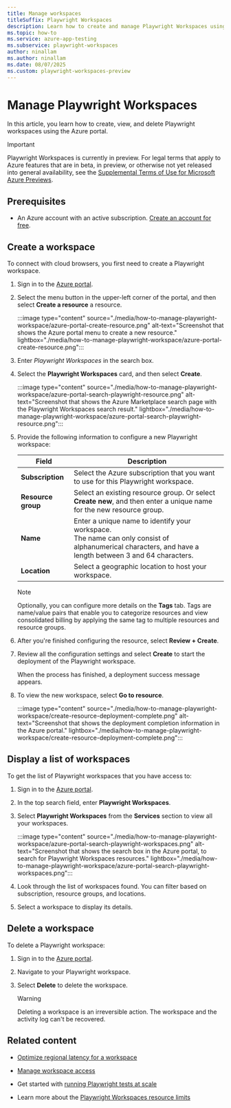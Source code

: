 ```yaml
---
title: Manage workspaces
titleSuffix: Playwright Workspaces
description: Learn how to create and manage Playwright Workspaces using the Azure portal.
ms.topic: how-to
ms.service: azure-app-testing
ms.subservice: playwright-workspaces
author: ninallam
ms.author: ninallam
ms.date: 08/07/2025
ms.custom: playwright-workspaces-preview
---
```


# Manage Playwright Workspaces

In this article, you learn how to create, view, and delete Playwright workspaces using the Azure portal.

> [!IMPORTANT]
> Playwright Workspaces is currently in preview. For legal terms that apply to Azure features that are in beta, in preview, or otherwise not yet released into general availability, see the [Supplemental Terms of Use for Microsoft Azure Previews](https://azure.microsoft.com/support/legal/preview-supplemental-terms/).

## Prerequisites  

- An Azure account with an active subscription. [Create an account for free](https://azure.microsoft.com/free/?WT.mc_id=A261C142F).

## Create a workspace

To connect with cloud browsers, you first need to create a Playwright workspace.

1. Sign in to the [Azure portal](https://portal.azure.com/).
1. Select the menu button in the upper-left corner of the portal, and then select **Create a resource** a resource.

    :::image type="content" source="./media/how-to-manage-playwright-workspace/azure-portal-create-resource.png" alt-text="Screenshot that shows the Azure portal menu to create a new resource." lightbox="./media/how-to-manage-playwright-workspace/azure-portal-create-resource.png":::

1. Enter *Playwright Workspaces* in the search box.
1. Select the **Playwright Workspaces** card, and then select **Create**.

    :::image type="content" source="./media/how-to-manage-playwright-workspace/azure-portal-search-playwright-resource.png" alt-text="Screenshot that shows the Azure Marketplace search page with the Playwright Workspaces search result." lightbox="./media/how-to-manage-playwright-workspace/azure-portal-search-playwright-resource.png":::

1. Provide the following information to configure a new Playwright workspace:

    |Field  |Description  |
    |---------|---------|
    |**Subscription**     | Select the Azure subscription that you want to use for this Playwright workspace. |
    |**Resource group**     | Select an existing resource group. Or select **Create new**, and then enter a unique name for the new resource group.        |
    |**Name**     | Enter a unique name to identify your workspace.<BR>The name can only consist of alphanumerical characters, and have a length between 3 and 64 characters. |
    |**Location**     | Select a geographic location to host your workspace. |

    > [!NOTE]
    > Optionally, you can configure more details on the **Tags** tab. Tags are name/value pairs that enable you to categorize resources and view consolidated billing by applying the same tag to multiple resources and resource groups.

1. After you're finished configuring the resource, select **Review + Create**.

1. Review all the configuration settings and select **Create** to start the deployment of the Playwright workspace.

    When the process has finished, a deployment success message appears.

1. To view the new workspace, select **Go to resource**.

    :::image type="content" source="./media/how-to-manage-playwright-workspace/create-resource-deployment-complete.png" alt-text="Screenshot that shows the deployment completion information in the Azure portal." lightbox="./media/how-to-manage-playwright-workspace/create-resource-deployment-complete.png":::

## Display a list of workspaces

To get the list of Playwright workspaces that you have access to:

1. Sign in to the [Azure portal](https://portal.azure.com/).

1. In the top search field, enter **Playwright Workspaces**.

1. Select **Playwright Workspaces** from the **Services** section to view all your workspaces.

    :::image type="content" source="./media/how-to-manage-playwright-workspace/azure-portal-search-playwright-workspaces.png" alt-text="Screenshot that shows the search box in the Azure portal, to search for Playwright Workspaces resources." lightbox="./media/how-to-manage-playwright-workspace/azure-portal-search-playwright-workspaces.png":::
    

1. Look through the list of workspaces found. You can filter based on subscription, resource groups, and locations.

1. Select a workspace to display its details.

## Delete a workspace

To delete a Playwright workspace:

1. Sign in to the [Azure portal](https://portal.azure.com/).

1. Navigate to your Playwright workspace.

1. Select **Delete** to delete the workspace.

    > [!WARNING]
    > Deleting a workspace is an irreversible action. The workspace and the activity log can't be recovered.

## Related content

- [Optimize regional latency for a workspace](./how-to-optimize-regional-latency.md)

- [Manage workspace access](./how-to-manage-workspace-access.md)

- Get started with [running Playwright tests at scale](./quickstart-run-end-to-end-tests.md)
- Learn more about the [Playwright Workspaces resource limits](./resource-limits-quotas-capacity.md)
